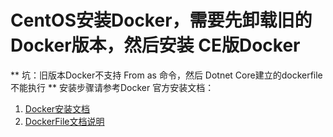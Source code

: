 # CentOS安装Docker，需要先卸载旧的Docker版本，然后安装 CE版Docker
** 坑：旧版本Docker不支持 From as 命令，然后 Dotnet Core建立的dockerfile不能执行 ** 
安装步骤请参考Docker 官方安装文档：

1. [Docker安装文档](https://docs.docker.com/install/linux/docker-ce/centos/#install-docker-ce-1)
2. [DockerFile文档说明](https://docs.docker.com/engine/reference/builder/)
